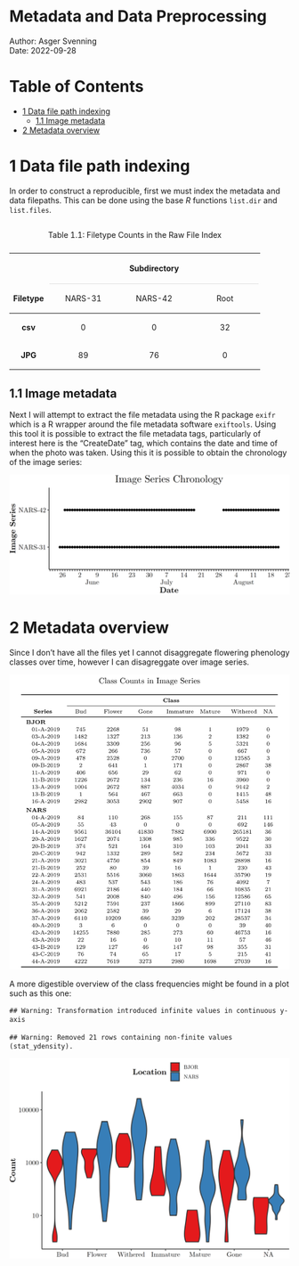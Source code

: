 Metadata and Data Preprocessing
================
Author: Asger Svenning<br>
Date: 2022-09-28<br>
<h1>
Table of Contents
</h1>

-   <a href="#1-data-file-path-indexing"
    id="toc-1-data-file-path-indexing">1 Data file path indexing</a>
    -   <a href="#11-image-metadata" id="toc-11-image-metadata">1.1 Image
        metadata</a>
-   <a href="#2-metadata-overview" id="toc-2-metadata-overview">2 Metadata
    overview</a>

# 1 Data file path indexing

In order to construct a reproducible, first we must index the metadata
and data filepaths. This can be done using the base *R* functions
`list.dir` and `list.files`.

<table class="table" style="margin-left: auto; margin-right: auto;">
<caption>

Table 1.1: Filetype Counts in the Raw File Index

</caption>
<thead>
<tr>
<th style="empty-cells: hide;border-bottom:hidden;" colspan="1">
</th>
<th style="border-bottom:hidden;padding-bottom:0; padding-left:3px;padding-right:3px;text-align: center; font-weight: bold; " colspan="3">

<div style="border-bottom: 1px solid #ddd; padding-bottom: 5px; ">

Subdirectory

</div>

</th>
</tr>
<tr>
<th style="text-align:center;font-weight: normal;">

<b>Filetype</b>

</th>
<th style="text-align:center;font-weight: normal;">

NARS-31

</th>
<th style="text-align:center;font-weight: normal;">

NARS-42

</th>
<th style="text-align:center;font-weight: normal;">

Root

</th>
</tr>
</thead>
<tbody>
<tr>
<td style="text-align:center;font-weight: bold;">

csv

</td>
<td style="text-align:center;width: 3cm; ">

0

</td>
<td style="text-align:center;width: 3cm; ">

0

</td>
<td style="text-align:center;width: 3cm; ">

32

</td>
</tr>
<tr>
<td style="text-align:center;font-weight: bold;">

JPG

</td>
<td style="text-align:center;width: 3cm; ">

89

</td>
<td style="text-align:center;width: 3cm; ">

76

</td>
<td style="text-align:center;width: 3cm; ">

0

</td>
</tr>
</tbody>
</table>

## 1.1 Image metadata

Next I will attempt to extract the file metadata using the R package
`exifr` which is a R wrapper around the file metadata software
`exiftools`. Using this tool it is possible to extract the file metadata
tags, particularly of interest here is the “CreateDate” tag, which
contains the date and time of when the photo was taken. Using this it is
possible to obtain the chronology of the image series:

![](readme_files/chunk_figures/unnamed-chunk-3-1.png)<!-- -->

# 2 Metadata overview

Since I don’t have all the files yet I cannot disaggregate flowering
phenology classes over time, however I can disagreggate over image
series.

![](readme_files/chunk_figures/metadata_agg.png)

A more digestible overview of the class frequencies might be found in a
plot such as this one:

    ## Warning: Transformation introduced infinite values in continuous y-axis

    ## Warning: Removed 21 rows containing non-finite values (stat_ydensity).

![](readme_files/chunk_figures/unnamed-chunk-6-1.png)<!-- -->
